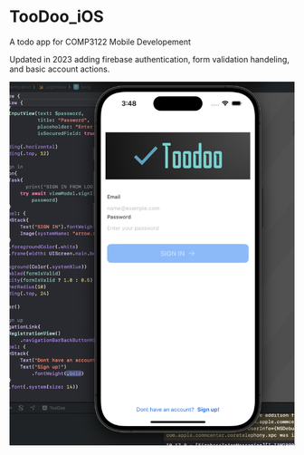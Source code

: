 # TooDoo_iOS
A todo app for COMP3122 Mobile Developement

Updated in 2023 adding firebase authentication, form validation handeling, and basic account actions. 

![alt text](https://github.com/PiDMA/TooDoo_iOS/blob/main/Screenshot.png?raw=true)

